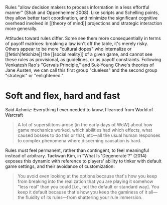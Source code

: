 Rules "allow decision makers to process information in a less effortful manner" (Shah and Oppenheimer 2008). Like scripts and Schelling points, they allow better tacit coordination, and minimize the significant cognitive overhead involved in [[theory of mind]] projections and strategic interaction more generally.

Attitudes toward rules differ. Some see them more consequentially in terms of payoff matrices: breaking a law isn't off the table, it's merely risky. Others appear to be more "cultural dopes" who internalize or [[fetish|fetishize]] the [[social reality]] of a given game, and cannot see these rules as provisional, as guidelines, or as payoff constraints. Following Venkatesh Rao's "Gervais Principle," and Suk-Young Chwe's theories of Jane Austen, we can call this first group "clueless" and the second group "strategic" or "enlightened."

# Soft and flex, hard and fast

Said Achmiz: Everything I ever needed to know, I learned from World of Warcraft

> A lot of supersititons arose [in the early days of WoW] about how game mechanics worked, which abilities had which effects, what caused bosses to do this or that, etc—all the usual human responses to complex phenomena where discerning causation is hard.

Rules must feel permanent, rather than contingent, to feel meaningful instead of arbitrary. Taekwan Kim, in "What Is 'Degenerate'?" (2014) exposes this dynamic with reference to players' ability to tinker with default game settings, and their avoidance of customization:

> You avoid even looking at the options because that's how you keep from breaking into the realization that you are playing it somehow "less real" than you could [i.e., not the default or standard way]. You keep it default because that's how you keep the gaminess of it all—the fluidity of its rules—from shattering your rule immersion.